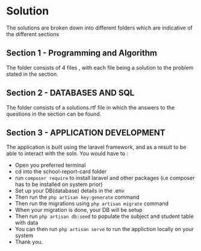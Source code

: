 # Solution

The solutions are broken down into different folders which are indicative of the different sections

## Section 1 - Programming and Algorithm

The folder consists of 4 files , with each file being a solution to the problem stated in the section.

## Section 2 - DATABASES AND SQL

The folder consists of a solutions.rtf file in which the answers to the questions in the section can be found.

## Section 3 - APPLICATION DEVELOPMENT

The application is built using the laravel framework, and as a result to be able to interact with the soln. You would have to :

- Open you preferred terminal
- cd into the school-report-card folder
- run `composer require` to install laravel and other packages (i.e composer has to be installed on system prior)
- Set up your DB(database) details in the .env
- Then run the `php artisan key:generate` command
- Then run the migrations using `php artisan migrate` command
- When your migration is done, your DB will be setup
- Then run `php artisan db:seed` to populate the subject and student table with data
- You can then run `php artisan serve` to run the appliction locally on your system
- Thank you.

